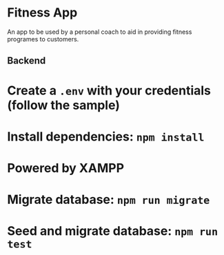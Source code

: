 # Fitness App

An app to be used by a personal coach to aid in providing fitness programes to customers.

## Backend

# Create a `.env` with your credentials (follow the sample)

# Install dependencies: `npm install`

# Powered by XAMPP

# Migrate database: `npm run migrate`

# Seed and migrate database: `npm run test`
